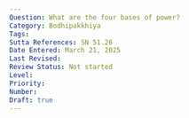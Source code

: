 ```yaml
---
Question: What are the four bases of power?
Category: Bodhipakkhiya
Tags:
Sutta References: SN 51.26
Date Entered: March 21, 2025
Last Revised:
Review Status: Not started
Level: 
Priority: 
Number: 
Draft: true
---
```

